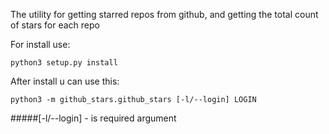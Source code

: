 The utility for getting starred repos from github, and getting the total count of stars for each repo

For install use:

```
python3 setup.py install
```

After install u can use this:
    
```
python3 -m github_stars.github_stars [-l/--login] LOGIN
```
	
#####[-l/--login] - is required argument
